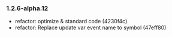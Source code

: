 ### 1.2.6-alpha.12

* refactor: optimize & standard code (4230f4c)
* refactor: Replace update var event name to symbol (47eff80)
